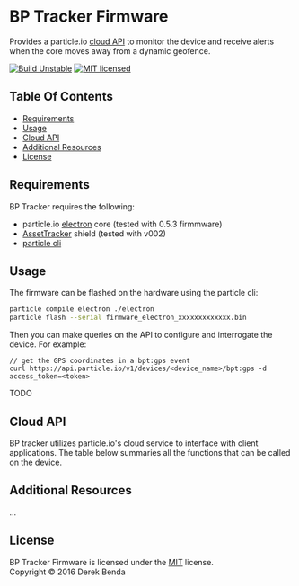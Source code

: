 BP Tracker Firmware
==========

Provides a particle.io [cloud API][cloudapi] to monitor the device and receive alerts when the core moves away from a dynamic geofence.

[![Build Unstable][shield-unstable]](#)
[![MIT licensed][shield-license]](#)



Table Of Contents
-----------------

- [Requirements](#requirements)
- [Usage](#usage)
- [Cloud API](#cloud-api)
- [Additional Resources](#additional-resources)
- [License](#license)

Requirements
-------
BP Tracker requires the following:

  * particle.io [electron][electron] core (tested with 0.5.3 firmmware)
  * [AssetTracker][assetrackershield] shield (tested with v002)
  * [particle cli][particlecli]

Usage
-----

The firmware can be flashed on the hardware using the particle cli:

```sh
particle compile electron ./electron
particle flash --serial firmware_electron_xxxxxxxxxxxxx.bin
```

Then you can make queries on the API to configure and interrogate the device.
For example:

```
// get the GPS coordinates in a bpt:gps event
curl https://api.particle.io/v1/devices/<device_name>/bpt:gps -d access_token=<token>

```

TODO

Cloud API
-----

BP tracker utilizes particle.io's cloud service to interface with client applications. The table below summaries all the functions
that can be called on the device. <wip>


Additional Resources
-----

...


License
-------

BP Tracker Firmware is licensed under the [MIT][info-license] license.  
Copyright &copy; 2016 Derek Benda


[shield-unstable]: https://img.shields.io/badge/build-unstable-red.svg
[shield-license]: https://img.shields.io/badge/license-MIT-blue.svg

[particlecli]:https://docs.particle.io/guide/getting-started/connect/electron/
[particleio]: https://www.particle.io/
[electron]: https://www.particle.io/products/hardware/electron-cellular-dev-kit
[cloudapi]: https://docs.particle.io/reference/api/
[assetrackershield]: https://docs.particle.io/datasheets/particle-shields/#electron-asset-tracker
[info-license]: LICENSE

